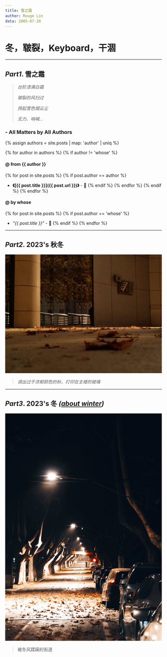 ```yaml
---
title: 雪之霜
author: Rouge Lin
data: 2005-07-20
---
```

# 冬，皲裂，Keyboard，干涸

----------

## *Part1*. 雪之霜
> *台阶漆满白霜*
>
> *皲裂的风扫过*
>
> *扬起雪色烟云尘*
>
> *无力、呐喊...*

### - All Matters by All Authors

{% assign authors = site.posts | map: 'author' | uniq %}

{% for author in authors %}
{% if author != 'whose' %}
#### @ from  {{ author }}
{% for post in site.posts %}
{% if post.author == author %}
* **《[{{ post.title }}]({{ post.url }})》** - 📜
  {% endif %}
  {% endfor %}
  {% endif %}
  {% endfor %}
  
#### @ by  whose
{% for post in site.posts %}
{% if post.author == 'whose' %}
* *”{{ post.title }}“* - 📃
  {% endif %}
  {% endfor %}


-------------------

## *Part2*. 2023's 秋冬

![main tower's autumn](./image/shier's-autumn.jpg)

> *调出过于浓郁颜色的秋，打印在主楼的玻璃*

---------

## *Part3*. 2023's 冬 *([about winter](./about))*

![road's winter](./image/rouge's-winter-leaf.jpg)

> 被冬风蹂躏的街道


